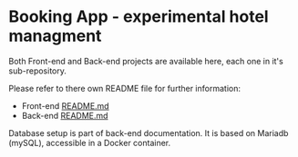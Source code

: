 # Booking App - experimental hotel managment

Both Front-end and Back-end projects are available here, each one in it's sub-repository.

Please refer to there own README file for further information:
* Front-end [README.md](./booking_front/README.md)
* Back-end [README.md](./booking_back/README.md)

Database setup is part of back-end documentation. It is based on Mariadb (mySQL), accessible in a Docker container.